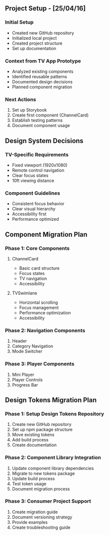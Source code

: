 ## Project Setup - [25/04/16]

### Initial Setup
- Created new GitHub repository
- Initialized local project
- Created project structure
- Set up documentation

### Context from TV App Prototype
- Analyzed existing components
- Identified reusable patterns
- Documented design decisions
- Planned component migration

### Next Actions
1. Set up Storybook
2. Create first component (ChannelCard)
3. Establish testing patterns
4. Document component usage

## Design System Decisions

### TV-Specific Requirements
- Fixed viewport (1920x1080)
- Remote control navigation
- Clear focus states
- 10ft viewing distance

### Component Guidelines
- Consistent focus behavior
- Clear visual hierarchy
- Accessibility first
- Performance optimized

## Component Migration Plan

### Phase 1: Core Components
1. ChannelCard
   - Basic card structure
   - Focus states
   - TV navigation
   - Accessibility

2. TVSwimlane
   - Horizontal scrolling
   - Focus management
   - Performance optimization
   - Accessibility

### Phase 2: Navigation Components
1. Header
2. Category Navigation
3. Mode Switcher

### Phase 3: Player Components
1. Mini Player
2. Player Controls
3. Progress Bar

## Design Tokens Migration Plan

### Phase 1: Setup Design Tokens Repository
1. Create new GitHub repository
2. Set up npm package structure
3. Move existing tokens
4. Add build process
5. Create documentation

### Phase 2: Component Library Integration
1. Update component library dependencies
2. Migrate to new tokens package
3. Update build process
4. Test token usage
5. Document migration process

### Phase 3: Consumer Project Support
1. Create migration guide
2. Document versioning strategy
3. Provide examples
4. Create troubleshooting guide